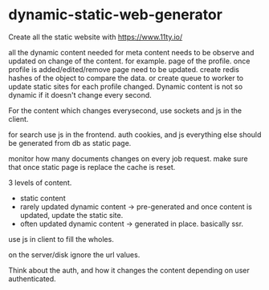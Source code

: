 # dynamic-static-web-generator

Create all the static website with https://www.11ty.io/

all the dynamic content needed for meta content needs to be observe and updated on change of the content. for example. page of the profile. once profile is added/edited/remove page need to be updated. create redis hashes of the object to compare the data. or create queue to worker to update static sites for each profile changed. Dynamic content is not so dynamic if it doesn't change every second. 

For the content which changes everysecond, use sockets and js in the client.

for search use js in the frontend.
auth cookies, and js 
everything else should be generated from db as static page. 

monitor how many documents changes on every job request. make sure that once static page is replace the cache is reset. 


3 levels of content.
 - static content 
 - rarely updated dynamic content -> pre-generated and once content is updated, update the static site.
 - often updated dynamic content -> generated in place. basically ssr.
 
use js in client to fill the wholes. 

on the server/disk ignore the url values. 

Think about the auth, and how it changes the content depending on user authenticated. 
